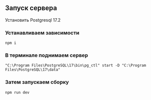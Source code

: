 ## Запуск сервера 
Установить Postgresql 17.2

### Устанавливаем зависимости 
```
npm i
```

### В терминале поднимаем сервер
```
"C:\Program Files\PostgreSQL\17\bin\pg_ctl" start -D "C:\Program Files\PostgreSQL\17\data"
```

### Затем запускаем сборку 
```
npm run dev
```